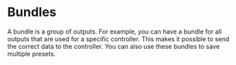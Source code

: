 # Bundles

A bundle is a group of outputs.
For example, you can have a bundle for all outputs that are used for a specific controller.
This makes it possible to send the correct data to the controller.
You can also use these bundles to save multiple presets.

